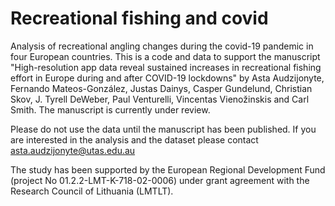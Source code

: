 # **Recreational fishing and covid**

Analysis of recreational angling changes during the covid-19 pandemic in four European countries. This is a code and data to support the manuscript "High-resolution app data reveal sustained increases in recreational fishing effort in Europe during and after COVID-19 lockdowns" by Asta Audzijonyte, Fernando Mateos-González, Justas Dainys, Casper Gundelund, Christian Skov, J. Tyrell DeWeber, Paul Venturelli, Vincentas Vienožinskis and Carl Smith. The manuscript is currently under review. 

Please do not use the data until the manuscript has been published. If you are interested in the analysis and the dataset please contact asta.audzijonyte@utas.edu.au 

The study has been supported by the European Regional Development Fund (project No 01.2.2-LMT-K-718-02-0006) under grant agreement with the Research Council of Lithuania (LMTLT).
